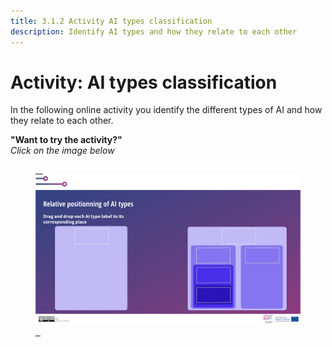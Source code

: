 ```yaml
---
title: 3.1.2 Activity AI types classification
description: Identify AI types and how they relate to each other
---
```


# Activity: AI types classification  

In the following online activity you identify the different types of AI and how they relate to each other.

**"Want to try the activity?"**  
_Click on the image below_

<a href="https://github.com/inrialearninglab/ai4t/blob/mooc-v2/docs/O1-Mooc/activities/AI_types_classification/3-1-2_What_AI.html" target="_blank">
<figure> 
  <img src="Images/Activity-3-1-AI-types.jpg" alt= "AI types classification Activity"/>  
</figure></a>  
